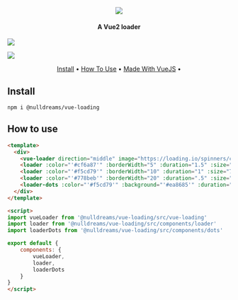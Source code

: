 <p align="center">
  <img src="./logo.png">
</p>
<h4 align="center">A Vue2 loader</h4>
<p align="center">
	
  <a title="MadeWithVueJs.com Shield" href="https://madewithvuejs.com/p/vue-loading/shield-link"> <img src="https://madewithvuejs.com/storage/repo-shields/640-shield.svg"/></a>

  <a href="http://makeapullrequest.com">
      <img src="https://img.shields.io/badge/PRs-welcome-brightgreen.svg?style=flat-square">
  </a>
    
</p>
<p align="center">
  <a href="#install">Install</a> •
  <a href="#how-to-use">How To Use</a> •
  <a href="https://madewithvuejs.com/vue-loading">Made With VueJS</a> •
</p>

## Install
`npm i @nulldreams/vue-loading`

## How to use
```html
<template>
  <div>
    <vue-loader direction="middle" image="https://loading.io/spinners/coolors/lg.palette-rotating-ring-loader.gif" text="Loading..." text-color="#786fa6" />
    <loader :color="'#cf6a87'" :borderWidth="5" :duration="1.5" :size="25" :background="'#f5cd79'" />
    <loader :color="'#f5cd79'" :borderWidth="10" :duration="1" :size="70" :background="'#778beb'" />
    <loader :color="'#778beb'" :borderWidth="20" :duration=".5" :size="100" :background="'#cf6a87'" />
    <loader-dots :color="'#f5cd79'" :background="'#ea8685'" :duration="1" :size="15" />
  </div>
</template>

<script>
import vueLoader from '@nulldreams/vue-loading/src/vue-loading'
import loader from '@nulldreams/vue-loading/src/components/loader'
import loaderDots from '@nulldreams/vue-loading/src/components/dots'

export default {
    components: {
        vueLoader,
        loader,
        loaderDots
    }
}
</script>
```
